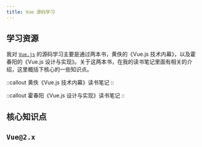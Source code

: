```yaml
---
title: Vue 源码学习
---
```


## 学习资源

我对 [`Vue.js`](https://github.com/vuejs/core) 的源码学习主要是通过两本书，黄佚的《Vue.js 技术内幕》，以及霍春阳的《Vue.js 设计与实现》。关于这两本书，在我的读书笔记里面有相关的介绍，这里概括下核心的一些知识点。

::callout
黄佚《Vue.js 技术内幕》读书笔记
::

::callout
霍春阳《Vue.js 设计与实现》读书笔记
::

## 核心知识点

## `Vue@2.x`
